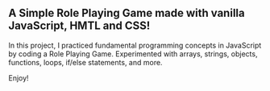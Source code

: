 ## A Simple Role Playing Game made with vanilla JavaScript, HMTL and CSS!

In this project, I practiced fundamental programming concepts in JavaScript by coding a Role Playing Game. Experimented with arrays, strings, objects, functions, loops, if/else statements, and more.

Enjoy!
